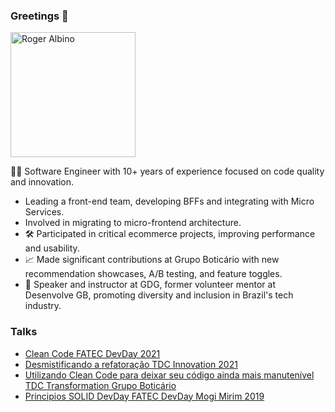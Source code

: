 ### Greetings 👋

<img src="https://user-images.githubusercontent.com/4194366/109705448-8e60d480-7b76-11eb-9ed8-7c6b59592a80.png" alt="Roger Albino" width="200px" />

👨‍💻 Software Engineer with 10+ years of experience focused on code quality and innovation.
- Leading a front-end team, developing BFFs and integrating with Micro Services.
- Involved in migrating to micro-frontend architecture.
- 🛠️ Participated in critical ecommerce projects, improving performance and usability.
- 📈 Made significant contributions at Grupo Boticário with new recommendation showcases, A/B testing, and feature toggles.
- 🎤 Speaker and instructor at GDG, former volunteer mentor at Desenvolve GB, promoting diversity and inclusion in Brazil's tech industry.

### Talks
- [Clean Code FATEC DevDay 2021](https://speakerdeck.com/rogeralbinoi/codigo-limpo-clean-code-fatec-devday-2021)
- [Desmistificando a refatoração TDC Innovation 2021](https://speakerdeck.com/rogeralbinoi/desmistificando-a-refatoracao-tdc-innovation-2021)
- [Utilizando Clean Code para deixar seu código ainda mais manutenível TDC Transformation Grupo Boticário](https://speakerdeck.com/rogeralbinoi/utilizando-clean-code-para-deixar-seu-codigo-ainda-mais-manutenivel-tdc-transformation-grupo-boticario)
- [Principios SOLID DevDay FATEC DevDay Mogi Mirim 2019](https://speakerdeck.com/rogeralbinoi/principios-s-dot-o-l-dot-i-d-devday-fatec-mogi-mirim-2019)


<!-- The rocket doesn't have a reverse gear 🚀 -->
